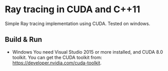 # Ray tracing in CUDA and C++11
Simple Ray tracing implementation using CUDA. Tested on windows.

## Build & Run
* Windows
  You need Visual Studio 2015 or more installed, and CUDA 8.0 toolkit.
  You can get the CUDA toolkit from: https://developer.nvidia.com/cuda-toolkit.

